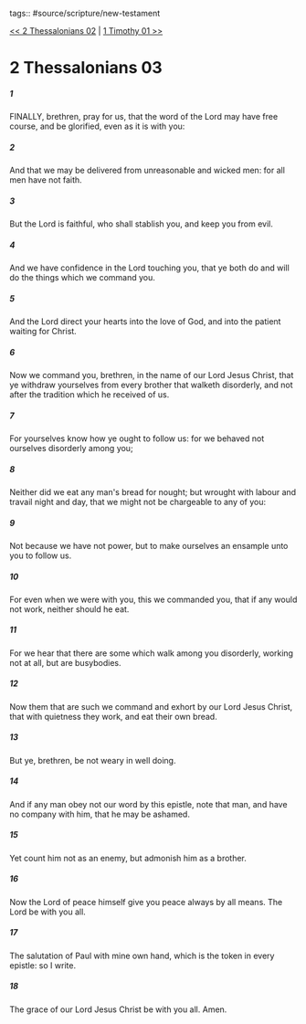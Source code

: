 tags:: #source/scripture/new-testament

[<< 2 Thessalonians 02](new-testament/14_2_Thessalonians/2_Thessalonians_02.md) | [1 Timothy 01 >>](new-testament/15_1_Timothy/1_Timothy_01.md)

# 2 Thessalonians 03

##### 1

FINALLY, brethren, pray for us, that the word of the Lord may have free course, and be glorified, even as it is with you:

##### 2

And that we may be delivered from unreasonable and wicked men: for all men have not faith.

##### 3

But the Lord is faithful, who shall stablish you, and keep you from evil.

##### 4

And we have confidence in the Lord touching you, that ye both do and will do the things which we command you.

##### 5

And the Lord direct your hearts into the love of God, and into the patient waiting for Christ.

##### 6

Now we command you, brethren, in the name of our Lord Jesus Christ, that ye withdraw yourselves from every brother that walketh disorderly, and not after the tradition which he received of us.

##### 7

For yourselves know how ye ought to follow us: for we behaved not ourselves disorderly among you;

##### 8

Neither did we eat any man's bread for nought; but wrought with labour and travail night and day, that we might not be chargeable to any of you:

##### 9

Not because we have not power, but to make ourselves an ensample unto you to follow us.

##### 10

For even when we were with you, this we commanded you, that if any would not work, neither should he eat.

##### 11

For we hear that there are some which walk among you disorderly, working not at all, but are busybodies.

##### 12

Now them that are such we command and exhort by our Lord Jesus Christ, that with quietness they work, and eat their own bread.

##### 13

But ye, brethren, be not weary in well doing.

##### 14

And if any man obey not our word by this epistle, note that man, and have no company with him, that he may be ashamed.

##### 15

Yet count him not as an enemy, but admonish him as a brother.

##### 16

Now the Lord of peace himself give you peace always by all means. The Lord be with you all.

##### 17

The salutation of Paul with mine own hand, which is the token in every epistle: so I write.

##### 18

The grace of our Lord Jesus Christ be with you all. Amen.
